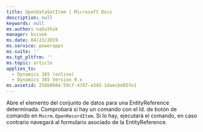 ```yaml
---
title: OpenDataSetItem | Microsoft Docs
description: null
keywords: null
ms.author: nabuthuk
manager: kvivek
ms.date: 04/23/2019
ms.service: powerapps
ms.suite: ''
ms.tgt_pltfrm: ''
ms.topic: article
applies_to:
  - Dynamics 365 (online)
  - Dynamics 365 Version 9.x
ms.assetid: 256b0604-59cf-4787-a345-1daecbe85fe1
---
```


Abre el elemento del conjunto de datos para una EntityReference determinada. Comprobará si hay un comando con el Id. de botón de comando en `Mscrm.OpenRecordItem`. Si lo hay, ejecutará el comando, en caso contrario navegará al formulario asociado de la EntityReference.
